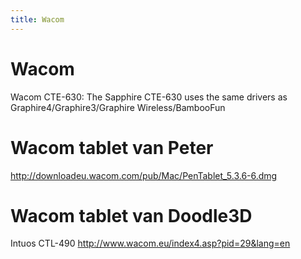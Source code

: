 ```yaml
---
title: Wacom
---
```


# Wacom 
Wacom CTE-630: The Sapphire CTE-630 uses the same drivers as Graphire4/Graphire3/Graphire Wireless/BambooFun

# Wacom tablet van Peter
http://downloadeu.wacom.com/pub/Mac/PenTablet_5.3.6-6.dmg

# Wacom tablet van Doodle3D
Intuos CTL-490
http://www.wacom.eu/index4.asp?pid=29&lang=en
